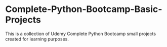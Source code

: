# Complete-Python-Bootcamp-Basic-Projects
This is a collection of Udemy Complete Python Bootcamp small projects created for learning purposes.

